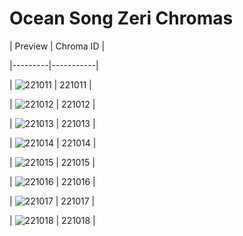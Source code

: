 # Ocean Song Zeri Chromas


| Preview | Chroma ID |

|---------|-----------|

| ![221011](https://raw.communitydragon.org/latest/plugins/rcp-be-lol-game-data/global/default/v1/champion-chroma-images/221/221011.png) | 221011 |

| ![221012](https://raw.communitydragon.org/latest/plugins/rcp-be-lol-game-data/global/default/v1/champion-chroma-images/221/221012.png) | 221012 |

| ![221013](https://raw.communitydragon.org/latest/plugins/rcp-be-lol-game-data/global/default/v1/champion-chroma-images/221/221013.png) | 221013 |

| ![221014](https://raw.communitydragon.org/latest/plugins/rcp-be-lol-game-data/global/default/v1/champion-chroma-images/221/221014.png) | 221014 |

| ![221015](https://raw.communitydragon.org/latest/plugins/rcp-be-lol-game-data/global/default/v1/champion-chroma-images/221/221015.png) | 221015 |

| ![221016](https://raw.communitydragon.org/latest/plugins/rcp-be-lol-game-data/global/default/v1/champion-chroma-images/221/221016.png) | 221016 |

| ![221017](https://raw.communitydragon.org/latest/plugins/rcp-be-lol-game-data/global/default/v1/champion-chroma-images/221/221017.png) | 221017 |

| ![221018](https://raw.communitydragon.org/latest/plugins/rcp-be-lol-game-data/global/default/v1/champion-chroma-images/221/221018.png) | 221018 |